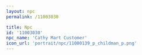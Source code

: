 ```yaml
---
layout: npc
permalink: /11003030

title: Npc
id: '11003030'
npc_name: 'Cathy Mart Customer'
icon_url: 'portrait/npc/11000139_p_childman_p.png'
---
```

